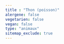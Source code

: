 ```yaml
---
title : "Thon (poisson)"
alergene: false
vegetarien: false
vegan: false
type: "animaux"
sitemap_exclude: true
--- 
```

